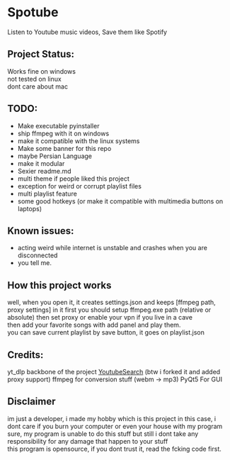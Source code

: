 # Spotube
Listen to Youtube music videos, Save them like Spotify

## Project Status:
Works fine on windows  
not tested on linux  
dont care about mac  

## TODO:
- Make executable pyinstaller  
- ship ffmpeg with it on windows  
- make it compatible with the linux systems  
- Make some banner for this repo  
- maybe Persian Language
- make it modular
- Sexier readme.md 
- multi theme if people liked this project
- exception for weird or corrupt playlist files
- multi playlist feature
- some good hotkeys (or make it compatible with multimedia buttons on laptops)

## Known issues:
- acting weird while internet is unstable and crashes when you are disconnected
- you tell me.

## How this project works
well, when you open it, it creates settings.json and keeps [ffmpeg path, proxy settings] in it
first you should setup ffmpeg.exe path (relative or absolute) then set proxy or enable your vpn if you live in a cave  
then add your favorite songs with add panel and play them.  
you can save current playlist by save button, it goes on playlist.json  

## Credits:
yt_dlp backbone of the project
[YoutubeSearch](https://github.com/joetats/youtube_search) (btw i forked it and added proxy support)
ffmpeg for conversion stuff (webm -> mp3)
PyQt5 For GUI

## Disclaimer
im just a developer, i made my hobby which is this project in this case, i dont care if you burn your computer or even your house with my program  
sure, my program is unable to do this stuff but still i dont take any responsibility for any damage that happen to your stuff  
this program is opensource, if you dont trust it, read the fcking code first.
